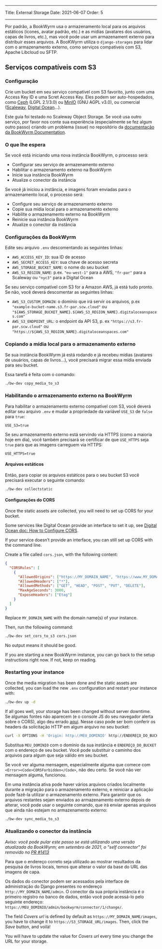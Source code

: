 - - -
Title: External Storage Date: 2021-06-07 Order: 5
- - -

Por padrão, a BookWyrm usa o armazenamento local para os arquivos estáticos (ícones, avatar padrão, etc.) e as mídias (avatares dos usuários, capas de livros, etc.), mas você pode usar um armazenament externo para distribuir esses arquivos. A BooKWyrm utiliza o `django-storages` para lidar com o armazenamento externo, como serviços compatíveis com S3, Apache Libcloud ou SFTP.

## Serviços compatíveis com S3

### Configuração

Crie um bucket em seu serviço compatível com S3 favorito, junto com uma Access Key ID e uma Scret Access Key. Eles podem ser auto-hospedados, como [Ceph](https://ceph.io/en/) (LGPL 2.1/3.0) ou [MinIO](https://min.io/) (GNU AGPL v3.0), ou comercial ([Scaleway](https://www.scaleway.com/en/docs/object-storage-feature/), [Digital Ocean](https://www.digitalocean.com/community/tutorials/how-to-create-a-digitalocean-space-and-api-key)…).

Este guia foi testado no Scaleway Object Storage. Se você usa outro serviço, por favor nos conte sua experiência (especialmente se fez algum outro passo) criando um problema (issue) no repositório da [documentação da BookWyrm Documentation](https://github.com/bookwyrm-social/documentation).

### O que lhe espera

Se você está iniciando uma nova instância BookWyrm, o processo será:

- Configurar seu serviço de armazenamento externo
- Habilitar o armazenamento externo na BookWyrm
- Inicie sua instância BookWyrm
- Atualize o conector da instância

Se você já iniciou a instância, e imagens foram enviadas para o armazenamento local, o processo será:

- Configure seu serviço de armazenamento externo
- Copie sua mídia local para o armazenamento externo
- Habilite o armazenamento externo na BookWyrm
- Reinicie sua instância BookWyrm
- Atualize o conector da instância

### Configurações da BookWyrm

Edite seu arquivo `.env` descomentando as seguintes linhas:

- `AWS_ACCESS_KEY_ID`: sua ID de acesso
- `AWS_SECRET_ACCESS_KEY`: sua chave de acesso secreta
- `AWS_STORAGE_BUCKET_NAME`: o nome do seu bucket
- `AWS_S3_REGION_NAME`: p.ex. `"eu-west-1"` para a AWS, `"fr-par"` para a Scaleway ou `"nyc3"` para a Digital Ocean

Se seu serviço compatível com S3 for a Amazon AWS, já está tudo pronto. Se não, você deverá descomentar as seguintes linhas:

- `AWS_S3_CUSTOM_DOMAIN`: o domínio que irá servir os arquivos, p.ex `"example-bucket-name.s3.fr-par.scw.cloud"` ou `"${AWS_STORAGE_BUCKET_NAME}.${AWS_S3_REGION_NAME}.digitaloceanspaces.com"`
- `AWS_S3_ENDPOINT_URL`: o endpoint da API S3, p. ex `"https://s3.fr-par.scw.cloud"` ou `"https://${AWS_S3_REGION_NAME}.digitaloceanspaces.com"`

### Copiando a mídia local para o armazenamento externo

Se sua instância BookWyrm já está rodando e já recebeu mídias (avatares de usuários, capas de livros…), você precisará migrar essa mídia enviada para seu bucket.

Essa tarefá é feita com o comando:

```bash
./bw-dev copy_media_to_s3
```

### Habilitando o armazenamento externo na BookWyrm

Para habilitar o armazenamento externo compatível com S3, você deverá editar seu arquivo `.env` e mudar a propriedade da variável `USE_S3` de `false` para `true`:

```
USE_S3=true
```

Se seu armazenamento externo está servindo via HTTPS (como a maioria hoje em dia), você também precisará se certificar de que `USE_HTTPS` seja `true` para que as imagens carreguem via HTTPS:

```
USE_HTTPS=true
```

#### Arquivos estáticos

Então, para copiar os arquivos estáticos para o seu bucket S3 você precisará executar o seguinte comando:

```bash
./bw-dev collectstatic
```

#### Configurações do CORS

Once the static assets are collected, you will need to set up CORS for your bucket.

Some services like Digital Ocean provide an interface to set it up, see [Digital Ocean doc: How to Configure CORS](https://docs.digitalocean.com/products/spaces/how-to/configure-cors/).

If your service doesn’t provide an interface, you can still set up CORS with the command line.

Create a file called `cors.json`, with the following content:

```json
{
  "CORSRules": [
    {
      "AllowedOrigins": ["https://MY_DOMAIN_NAME", "https://www.MY_DOMAIN_NAME"],
      "AllowedHeaders": ["*"],
      "AllowedMethods": ["GET", "HEAD", "POST", "PUT", "DELETE"],
      "MaxAgeSeconds": 3000,
      "ExposeHeaders": ["Etag"]
    }
  ]
}
```

Replace `MY_DOMAIN_NAME` with the domain name(s) of your instance.

Then, run the following command:

```bash
./bw-dev set_cors_to_s3 cors.json
```

No output means it should be good.

If you are starting a new BookWyrm instance, you can go back to the setup instructions right now. If not, keep on reading.

### Restarting your instance

Once the media migration has been done and the static assets are collected, you can load the new `.env` configuration and restart your instance with:

```bash
./bw-dev up -d
```

If all goes well, your storage has been changed without server downtime. Se algumas fontes não aparecem (e o console JS do seu navegador alerta sobre o CORS), algo deu errado [aqui](#cors-settings). Nesse caso pode ser bom conferir os headers da solicitação HTTP em algum arquivo no seu bucket:

```bash
curl -X OPTIONS -H 'Origin: http://MEU_DOMINIO' http://ENDEREÇO_DO_BUCKET/static/images/logo-small.png -H "Access-Control-Request-Method: GET"
```

Substitua `MEU_DOMINIO` com o domínio da sua instância e `ENDEREÇO_DO_BUCKET` com o endereço de seu bucket. Você pode substituir o caminho dos arquivos para algum que seja válido em seu bucket.

Se você ver alguma mensagem, especialmente alguma que comece com `<Error><Code>CORSForbidden</Code>`, não deu certo. Se você não ver mensagem alguma, funcionou.

Em uma instância ativa pode haver vários arquivos criados localmente durante a migração para o armazenamento externo, e reiniciar a aplicação pode fazê-la utilizar o armazenamento externo. Para garantir que os arquivos restantes sejam enviados ao armazenamento externo depois de alterar, você pode usar o seguinte comando, que irá enviar apenas arquivos que ainda não estejam no armazenamento externo:

```bash
./bw-dev sync_media_to_s3
```

### Atualizando o conector da instância

*Aviso: você pode pular este passo se está utilizando uma versão atualizada da BookWyrm; em setembro de 2021, o "self connector" foi removido no [PR #1413](https://github.com/bookwyrm-social/bookwyrm/pull/1413)*

Para que o endereço correto seja utilizado ao mostrar resultados da pesquisa de livros locais, temos que alterar o valor da base do URL das imagens de capa.

Os dados do conector podem ser acessados pela interface de administração do Django presentes no endereço `http://MY_DOMAIN_NAME/admin`. O conector da sua própria instância é o primeiro registro no banco de dados, então você pode acessá-lo pelo seguinte endereço: `https://MEU_DOMINIO/admin/bookwyrm/connector/1/change/`.

The field _Covers url_ is defined by default as `https://MY_DOMAIN_NAME/images`, you have to change it to `https://S3_STORAGE_URL/images`. Then, click the _Save_ button, and voilà!

You will have to update the value for _Covers url_ every time you change the URL for your storage.
